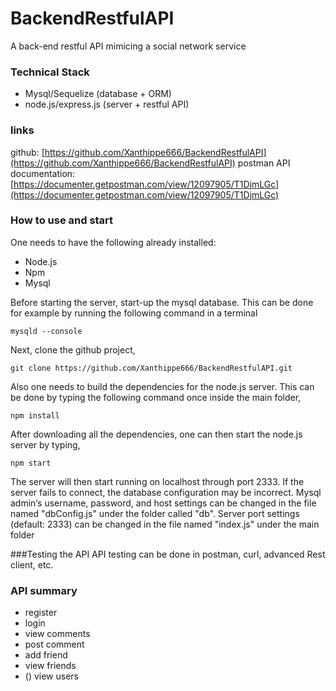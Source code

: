 # BackendRestfulAPI
A back-end restful API mimicing a social network service

### Technical Stack
* Mysql/Sequelize (database + ORM)
* node.js/express.js (server + restful API)

### links
github: [https://github.com/Xanthippe666/BackendRestfulAPI](https://github.com/Xanthippe666/BackendRestfulAPI) 
postman API documentation: [https://documenter.getpostman.com/view/12097905/T1DjmLGc](https://documenter.getpostman.com/view/12097905/T1DjmLGc)

### How to use and start
One needs to have the following already installed:
* Node.js
* Npm
* Mysql

Before starting the server, start-up the mysql database. This can be done for example by running the following command in a terminal

`mysqld --console`

Next, clone the github project,

`git clone https://github.com/Xanthippe666/BackendRestfulAPI.git`

Also one needs to build the dependencies for the node.js server. This can be done by typing the following command once inside the main folder,

`npm install`

After downloading all the dependencies, one can then start the node.js server by typing,

`
npm start
`

The server will then start running on localhost through port 2333. If the server fails to connect, the database configuration may be incorrect. Mysql admin‘s username, password, and host settings can be changed in the file named "dbConfig.js" under the folder called "db". Server port settings (default: 2333) can be changed in the file named "index.js" under the main folder

###Testing the API
API testing can be done in postman, curl, advanced Rest client, etc.

### API summary
- register
- login
- view comments
- post comment
- add friend
- view friends
- () view users
